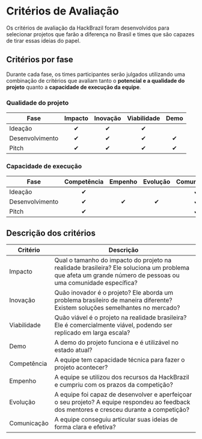 # Critérios de Avaliação

Os critérios de avaliação da HackBrazil foram desenvolvidos para selecionar projetos que farão a diferença no Brasil e times que são capazes de tirar essas ideias do papel.

## Critérios por fase

Durante cada fase, os times participantes serão julgados utilizando uma combinação de critérios que avaliam tanto o **potencial e a qualidade do projeto** quanto a **capacidade de execução da equipe**.

### Qualidade do projeto

| Fase | Impacto | Inovação | Viabilidade | Demo |
| --- | :---: | :---: | :---: | :---: |
| Ideação | ✔ | ✔ | ✔ |  |
| Desenvolvimento | ✔ | ✔ | ✔ | ✔ |
| Pitch | ✔ | ✔ | ✔ | ✔ |

### Capacidade de execução

| Fase | Competência | Empenho | Evolução | Comunicação |
| --- | :---: | :---: | :---: | :---: |
| Ideação | ✔ |  |  | ✔ |
| Desenvolvimento | ✔ | ✔ | ✔ | ✔ |
| Pitch | ✔ |  |  | ✔ |

## Descrição dos critérios

| Critério | Descrição |
| --- | --- |
| Impacto | Qual o tamanho do impacto do projeto na realidade brasileira? Ele soluciona um problema que afeta um grande número de pessoas ou uma comunidade específica? |
| Inovação | Quão inovador é o projeto? Ele aborda um problema brasileiro de maneira diferente? Existem soluções semelhantes no mercado? |
| Viabilidade | Quão viável é o projeto na realidade brasileira? Ele é comercialmente viável, podendo ser replicado em larga escala? |
| Demo | A demo do projeto funciona e é utilizável no estado atual? |
| Competência | A equipe tem capacidade técnica para fazer o projeto acontecer? |
| Empenho | A equipe se utilizou dos recursos da HackBrazil e cumpriu com os prazos da competição? |
| Evolução | A equipe foi capaz de desenvolver e aperfeiçoar o seu projeto? A equipe respondeu ao feedback dos mentores e cresceu durante a competição? |
| Comunicação | A equipe conseguiu articular suas ideias de forma clara e efetiva? |

